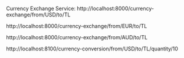 Currency Exchange Service:
http://localhost:8000/currency-exchange/from/USD/to/TL

http://localhost:8000/currency-exchange/from/EUR/to/TL

http://localhost:8000/currency-exchange/from/AUD/to/TL

http://localhost:8100/currency-conversion/from/USD/to/TL/quantity/10